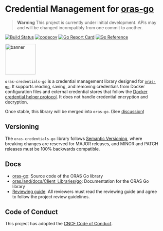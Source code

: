 # Credential Management for [oras-go](https://github.com/oras-project/oras-go)

> **Warning** This project is currently under initial development. APIs may and will be changed incompatibly from one commit to another.

[![Build Status](https://github.com/oras-project/oras-credentials-go/actions/workflows/build.yml/badge.svg?event=push&branch=main)](https://github.com/oras-project/oras-credentials-go/actions/workflows/build.yml?query=workflow%3Abuild+event%3Apush+branch%3Amain)
[![codecov](https://codecov.io/gh/oras-project/oras-credentials-go/branch/main/graph/badge.svg)](https://codecov.io/gh/oras-project/oras-credentials-go)
[![Go Report Card](https://goreportcard.com/badge/github.com/oras-project/oras-credentials-go)](https://goreportcard.com/report/github.com/oras-project/oras-credentials-go)
[![Go Reference](https://pkg.go.dev/badge/github.com/oras-project/oras-credentials-go.svg)](https://pkg.go.dev/github.com/oras-project/oras-credentials-go)

<p align="left">
<a href="https://oras.land/"><img src="https://oras.land/img/oras.svg" alt="banner" width="100px"></a>
</p>

`oras-credentials-go` is a credential management library designed for [`oras-go`](https://github.com/oras-project/oras-go). It supports reading, saving, and removing credentials from Docker configuration files and external credential stores that follow the [Docker credential helper protocol](https://docs.docker.com/engine/reference/commandline/login/#credential-helper-protocol). It does not handle credential encryption and decryption.

Once stable, this library will be merged into `oras-go`. (See [discussion](https://github.com/oras-project/oras-credentials-go/discussions/80))

## Versioning

The `oras-credentials-go` library follows [Semantic Versioning](https://semver.org/), where breaking changes are reserved for MAJOR releases, and MINOR and PATCH releases must be 100% backwards compatible.

## Docs

- [oras-go](https://github.com/oras-project/oras-go): Source code of the ORAS Go library
- [oras.land/docs/Client_Libraries/go](https://oras.land/docs/Client_Libraries/go): Documentation for the ORAS Go library
- [Reviewing guide](https://github.com/oras-project/community/blob/main/REVIEWING.md): All reviewers must read the reviewing guide and agree to follow the project review guidelines.

## Code of Conduct

This project has adopted the [CNCF Code of Conduct](https://github.com/cncf/foundation/blob/master/code-of-conduct.md).
